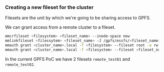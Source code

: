 ### Creating a new fileset for the cluster

Filesets are the unit by which we're going to be sharing access to GPFS.

We can grant access from a remote cluster to a fileset.

```bash
mmcrfileset <filesystem> <fileset_name> --inode-space new
mmlinkfileset <filessytem> <fileset_name> -J /gpfs/essfs/<fileset_name>
mmauth grant <cluster_name>.local -f <filesystem> --fileset root -a rw
mmauth grant <cluster_name>.local -f <filesystem> --fileset <fileset_name> -a rw
```

In the current GPFS PoC we have 2 filesets `remote_test01` and `remote_test02`.
